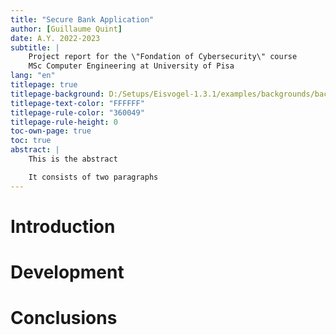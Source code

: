 ```yaml
---
title: "Secure Bank Application"
author: [Guillaume Quint]
date: A.Y. 2022-2023
subtitle: |
	Project report for the \"Fondation of Cybersecurity\" course     
	MSc Computer Engineering at University of Pisa
lang: "en"
titlepage: true
titlepage-background: D:/Setups/Eisvogel-1.3.1/examples/backgrounds/background_unipi.pdf
titlepage-text-color: "FFFFFF"
titlepage-rule-color: "360049"
titlepage-rule-height: 0
toc-own-page: true
toc: true
abstract: |
	This is the abstract

	It consists of two paragraphs
---
```


# Introduction

# Development

# Conclusions
